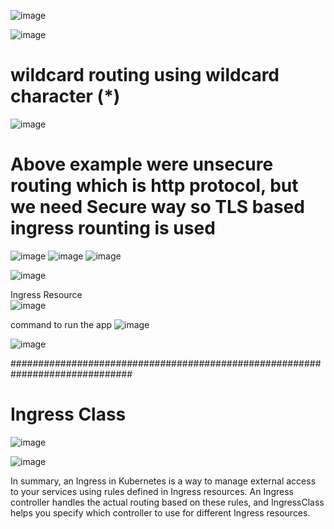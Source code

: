 ![image](https://github.com/HimanshuMishra123/Kubernetes-Zero-to-Hero/assets/164254902/3f0a0c0d-89c9-48d1-a6a2-ea396b828c9d)


![image](https://github.com/HimanshuMishra123/Kubernetes-Zero-to-Hero/assets/164254902/2cab3951-21a7-4d24-917d-d245e10991be)

# wildcard routing using wildcard character (*)
![image](https://github.com/HimanshuMishra123/Kubernetes-Zero-to-Hero/assets/164254902/13fd6fd9-5f47-4e3a-885a-2993a95a3ff6)


# Above example were unsecure routing which is http protocol, but we need Secure way so TLS based ingress rounting is used

![image](https://github.com/HimanshuMishra123/Kubernetes-Zero-to-Hero/assets/164254902/0f238964-3c7d-4023-b801-1e844ddfe4c9)
![image](https://github.com/HimanshuMishra123/Kubernetes-Zero-to-Hero/assets/164254902/59cae6fc-9856-434a-b8d1-e573eac12d89)
![image](https://github.com/HimanshuMishra123/Kubernetes-Zero-to-Hero/assets/164254902/513d47d5-1c41-4606-8112-fb9ff7814a6f)


![image](https://github.com/HimanshuMishra123/Kubernetes-Zero-to-Hero/assets/164254902/7f62c045-547c-4212-83a8-77dc4cd7e4a1)

Ingress Resource <br/>
![image](https://github.com/HimanshuMishra123/Kubernetes-Zero-to-Hero/assets/164254902/48fc2ede-3f30-4b65-a9f5-3b6463fbd418)


command to run the app
![image](https://github.com/HimanshuMishra123/Kubernetes-Zero-to-Hero/assets/164254902/844ab2b3-f776-4cd8-a971-1327259eec71)


![image](https://github.com/HimanshuMishra123/Kubernetes-Zero-to-Hero/assets/164254902/2b7d0cd7-08f7-409d-85a9-96051156ccd4)

############################################################################## <br/>

# Ingress Class

![image](https://github.com/HimanshuMishra123/Kubernetes-Zero-to-Hero/assets/164254902/971f2c37-f26f-49fd-b85a-aa47c70a4d3f)

![image](https://github.com/HimanshuMishra123/Kubernetes-Zero-to-Hero/assets/164254902/e168caff-e2b8-4c23-8009-d16758e6d37d)

In summary, an Ingress in Kubernetes is a way to manage external access to your services using rules defined in Ingress resources. An Ingress controller handles the actual routing based on these rules, and IngressClass helps you specify which controller to use for different Ingress resources.


